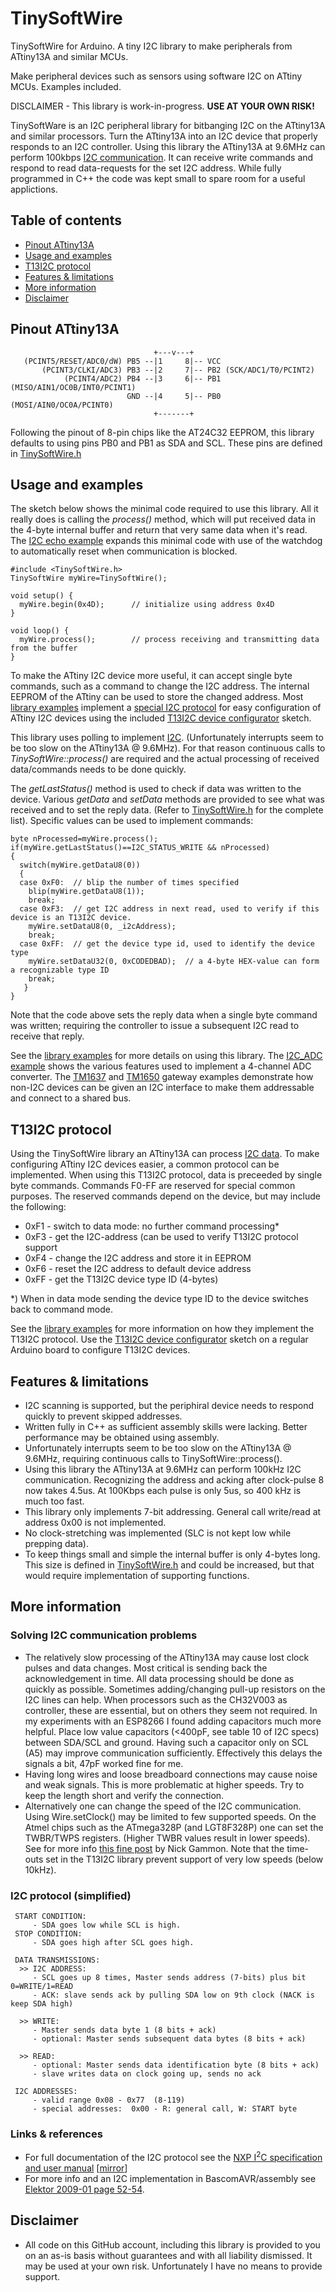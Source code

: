 # TinySoftWire
TinySoftWire for Arduino. A tiny I2C library to make peripherals from ATtiny13A and similar MCUs.

Make peripheral devices such as sensors using software I2C on ATtiny MCUs. Examples included.

DISCLAIMER - This library is work-in-progress. **USE AT YOUR OWN RISK!**

TinySoftWare is an I2C peripheral library for bitbanging I2C on the ATtiny13A and similar processors.
Turn the ATtiny13A into an I2C device that properly responds to an I2C controller.
Using this library the ATtiny13A at 9.6MHz can perform 100kbps [I2C communication](#i2c-protocol-simplified).
It can receive write commands and respond to read data-requests for the set I2C address.
While fully programmed in C++ the code was kept small to spare room for a useful applictions.

## Table of contents
- [Pinout ATtiny13A](#pinout-attiny13a)
- [Usage and examples](#usage-and-examples)
- [T13I2C protocol](#t13i2c-protocol)
- [Features & limitations](#features--limitations)
- [More information](#more-information)
- [Disclaimer](#disclaimer)

## Pinout ATtiny13A
```
                                +---v---+
   (PCINT5/RESET/ADC0/dW) PB5 --|1     8|-- VCC
       (PCINT3/CLKI/ADC3) PB3 --|2     7|-- PB2 (SCK/ADC1/T0/PCINT2)
            (PCINT4/ADC2) PB4 --|3     6|-- PB1 (MISO/AIN1/OC0B/INT0/PCINT1)
                          GND --|4     5|-- PB0 (MOSI/AIN0/OC0A/PCINT0)
                                +-------+
```
Following the pinout of 8-pin chips like the AT24C32 EEPROM, this library defaults to using pins PB0 and PB1 as SDA and SCL. These pins are defined in [TinySoftWire.h](src/TinySoftWire.h)

## Usage and examples

The sketch below shows the minimal code required to use this library. All it really does is calling the _process()_ method, which will put received data in the 4-byte internal buffer and return that very same data when it's read. The [I2C echo example](examples/I2C_echo/I2C_echo.ino) expands this minimal code with use of the watchdog to automatically reset when communication is blocked.
```
#include <TinySoftWire.h>
TinySoftWire myWire=TinySoftWire();

void setup() {
  myWire.begin(0x4D);      // initialize using address 0x4D
}

void loop() {
  myWire.process();        // process receiving and transmitting data from the buffer
}
```

To make the ATtiny I2C device more useful, it can accept single byte commands, such as a command to change the I2C address. The internal EEPROM of the ATtiny can be used to store the changed address. Most [library examples](/examples) implement a [special I2C protocol](#t13i2c-protocol) for easy configuration of ATtiny I2C devices using the included [T13I2C device configurator](examples/mxT13_I2C_device_configurator) sketch.

This library uses polling to implement [I2C](#i2c-protocol-simplified). (Unfortunately interrupts seem to be too slow on the ATtiny13A @ 9.6MHz). For that reason continuous calls to _TinySoftWire::process()_ are required and the actual processing of received data/commands needs to be done quickly.

The _getLastStatus()_ method is used to check if data was written to the device. Various _getData_ and _setData_ methods are provided to see what was received and to set the reply data. (Refer to [TinySoftWire.h](src/TinySoftWire.h) for the complete list). Specific values can be used to implement commands:
```
byte nProcessed=myWire.process();
if(myWire.getLastStatus()==I2C_STATUS_WRITE && nProcessed)
{
  switch(myWire.getDataU8(0))
  {
  case 0xF0:  // blip the number of times specified
    blip(myWire.getDataU8(1));
    break;
  case 0xF3:  // get I2C address in next read, used to verify if this device is an T13I2C device.
    myWire.setDataU8(0, _i2cAddress);
    break;
  case 0xFF:  // get the device type id, used to identify the device type
    myWire.setDataU32(0, 0xCODEDBAD);  // a 4-byte HEX-value can form a recognizable type ID 
    break;
   }
}
```
Note that the code above sets the reply data when a single byte command was written; requiring the controller to issue a subsequent I2C read to receive that reply.

See the [library examples](/examples) for more details on using this library. The [I2C_ADC example](examples/I2C_ADC) shows the various features used to implement a 4-channel ADC converter. The [TM1637](examples/I2C_gateway_TM1637) and [TM1650](examples/I2C_gateway_TM1650) gateway examples demonstrate how non-I2C devices can be given an I2C interface to make them addressable and connect to a shared bus. 

## T13I2C protocol
Using the TinySoftWire library an ATtiny13A can process [I2C data](#i2c-protocol-simplified). To make configuring ATtiny I2C devices easier, a common protocol can be implemented. When using this T13I2C protocol, data is preceeded by single byte commands. Commands F0-FF are reserved for special common purposes. The reserved commands depend on the device, but may include the following:
  - 0xF1  - switch to data mode: no further command processing*
  - 0xF3  - get the I2C-address (can be used to verify T13I2C protocol support
  - 0xF4  - change the I2C address and store it in EEPROM
  - 0xF6  - reset the I2C address to default device address
  - 0xFF  - get the T13I2C device type ID (4-bytes)

*) When in data mode sending the device type ID to the device switches back to command mode.

See the [library examples](/examples) for more information on how they implement the T13I2C protocol.
Use the [T13I2C device configurator](examples/mxT13_I2C_device_configurator) sketch on a regular Arduino board to configure T13I2C devices.

## Features & limitations
- I2C scanning is supported, but the periphiral device needs to respond quickly to prevent skipped addresses.
- Written fully in C++ as sufficient assembly skills were lacking. Better performance may be obtained using assembly.
- Unfortunately interrupts seem to be too slow on the ATtiny13A @ 9.6MHz, requiring continuous calls to TinySoftWire::process().
- Using this library the ATtiny13A at 9.6MHz can perform 100kHz I2C communication. Recognizing the address and acking after clock-pulse 8 now takes 4.5us. At 100Kbps each pulse is only 5us, so 400 kHz is much too fast.
- This library only implements 7-bit addressing. General call write/read at address 0x00 is not implemented.
- No clock-stretching was implemented (SLC is not kept low while prepping data).
- To keep things small and simple the internal buffer is only 4-bytes long. This size is defined in [TinySoftWire.h](src/TinySoftWire.h) and could be increased, but that would require implementation of supporting functions.

## More information

### Solving I2C communication problems
- The relatively slow processing of the ATtiny13A may cause lost clock pulses and data changes. Most critical is sending back the acknowledgement in time. All data processing should be done as quickly as possible. Sometimes adding/changing pull-up resistors on the I2C lines can help. When processors such as the CH32V003 as controller, these are essential, but on others they seem not required.  In my experiments with an ESP8266 I found adding capacitors much more helpful. Place low value capacitors (<400pF, see table 10 of I2C specs) between SDA/SCL and ground. Having such a capacitor only on SCL (A5) may improve communication sufficiently. Effectively this delays the signals a bit, 47pF worked fine for me.
- Having long wires and loose breadboard connections may cause noise and weak signals. This is more problematic at higher speeds. Try to keep the length short and verify the connection.
- Alternatively one can change the speed of the I2C communication. Using Wire.setClock() may be limited to few supported speeds. On the Atmel chips such as the ATmega328P (and LGT8F328P) one can set the TWBR/TWPS registers. (Higher TWBR values result in lower speeds). See for more info [this fine post](http://www.gammon.com.au/forum/?id=10896) by Nick Gammon. Note that the time-outs set in the T13I2C library prevent support of very low speeds (below 10kHz).

### I2C protocol (simplified) 
```
 START CONDITION: 
     - SDA goes low while SCL is high.
 STOP CONDITION: 
     - SDA goes high after SCL goes high.

 DATA TRANSMISSIONS:
  >> I2C ADDRESS:
     - SCL goes up 8 times, Master sends address (7-bits) plus bit 0=WRITE/1=READ  
     - ACK: slave sends ack by pulling SDA low on 9th clock (NACK is keep SDA high)
 
  >> WRITE:
     - Master sends data byte 1 (8 bits + ack)
     - optional: Master sends subsequent data bytes (8 bits + ack)
 
  >> READ:
     - optional: Master sends data identification byte (8 bits + ack)
     - slave writes data on clock going up, sends no ack

 I2C ADDRESSES:
     - valid range 0x08 - 0x77  (8-119)
     - special addresses:  0x00 - R: general call, W: START byte
```

### Links & references
- For full documentation of the I2C protocol see the [NXP I<sup>2</sup>C specification and user manual](https://www.nxp.com/docs/en/user-guide/UM10204.pdf) [[mirror](documents/UM10204.pdf)]
- For more info and an I2C implementation in BascomAVR/assembly see [Elektor 2009-01 page 52-54](https://www.elektormagazine.nl/magazine/elektor-200901/15674/).

## Disclaimer
- All code on this GitHub account, including this library is provided to you on an as-is basis without guarantees and with all liability dismissed. It may be used at your own risk. Unfortunately I have no means to provide support.
